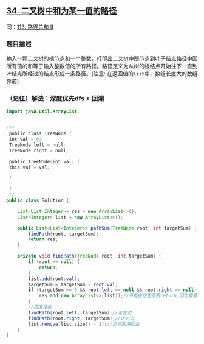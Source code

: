 ## [34. 二叉树中和为某一值的路径](https://leetcode.cn/problems/er-cha-shu-zhong-he-wei-mou-yi-zhi-de-lu-jing-lcof/)
同：[113. 路径总和 II](https://leetcode.cn/problems/path-sum-ii/description/)

### 题目描述

输入一颗二叉树的根节点和一个整数，打印出二叉树中跟节点到叶子结点路径中国所有值的和等于输入整数值的所有路径。路径定义为从树的根结点开始往下一直到叶结点所经过的结点形成一条路径。(注意: 在返回值的`list`中，数组长度大的数组靠前)

### （记住）解法：深度优先dfs + 回溯

```java
import java.util.ArrayList;


/**
 public class TreeNode {
 int val = 0;
 TreeNode left = null;
 TreeNode right = null;

 public TreeNode(int val) {
 this.val = val;

 }

 }
 */
public class Solution {

    List<List<Integer>> res = new ArrayList<>();
    List<Integer> list = new ArrayList<>();

    public List<List<Integer>> pathSum(TreeNode root, int targetSum) {
        findPath(root, targetSum);
        return res;
    }

    private void findPath(TreeNode root, int targetSum) {
        if (root == null) {
            return;
        }
        list.add(root.val);
        targetSum = targetSum - root.val;
        if (targetSum == 0 && root.left == null && root.right == null) {//必须从根节点到叶节点
            res.add(new ArrayList<>(list));//不能在这里直接return,因为需要回溯，不然会重复
        }
        //深度搜索
        findPath(root.left, targetSum);//走左边
        findPath(root.right, targetSum);//走右边
        list.remove(list.size() - 1);//走完回溯回去
    }
}
```